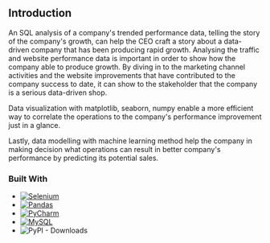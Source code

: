 ## Introduction


An SQL analysis of a company's trended performance data, telling the story of the company's growth, can help the CEO craft a story about a data-driven company that has been producing rapid growth. Analysing the traffic and website performance data is important in order to show how the company able to produce growth. By diving in to the marketing channel activities and the website improvements that have contributed to the company success to date, it can show to the stakeholder that the company is a serious data-driven shop.

Data visualization with matplotlib, seaborn, numpy enable a more efficient way to correlate the operations to the company's performance improvement just in a glance.

Lastly, data modelling with machine learning method help the company in making decision what operations can result in better company's performance by predicting its potential sales.


### Built With
* [![Selenium][Selenium-badge]][Selenium-url]
* [![Pandas][Pandas-badge]][Pandas-url]
* [![PyCharm][PyCharm-badge]][PyCharm-url]
* [![MySQL][MySQL-badge]][MySQL-url]
* ![PyPI - Downloads](https://img.shields.io/pypi/dd/sklearn)

<!-- MARKDOWN LINKS -->
[Pandas-badge]: https://img.shields.io/badge/pandas-%23150458.svg?style=for-the-badge&logo=pandas&logoColor=white
[Pandas-url]: https://pandas.pydata.org/
[PyCharm-badge]: https://img.shields.io/badge/pycharm-143?style=for-the-badge&logo=pycharm&logoColor=black&color=black&labelColor=green
[PyCharm-url]: https://www.jetbrains.com/pycharm/
[Selenium-badge]: https://img.shields.io/badge/-selenium-%43B02A?style=for-the-badge&logo=selenium&logoColor=white
[Selenium-url]: https://www.selenium.dev/
[MySQL-badge]: https://img.shields.io/badge/MySQL-005C84?style=for-the-badge&logo=mysql&logoColor=white
[MySQL-url]: https://www.mysql.com/
